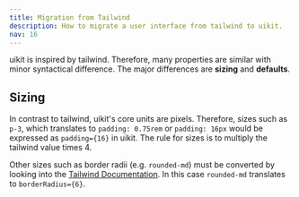 ```yaml
---
title: Migration from Tailwind
description: How to migrate a user interface from tailwind to uikit.
nav: 16
---
```


uikit is inspired by tailwind. Therefore, many properties are similar with minor syntactical difference. The major differences are **sizing** and **defaults**.

## Sizing

In contrast to tailwind, uikit's core units are pixels. Therefore, sizes such as `p-3`, which translates to `padding: 0.75rem` or `padding: 16px` would be expressed as `padding={16}` in uikit. The rule for sizes is to multiply the tailwind value times 4.

Other sizes such as border radii (e.g. `rounded-md`) must be converted by looking into the [Tailwind Documentation](https://tailwindcss.com/docs). In this case `rounded-md` translates to `borderRadius={6}`.
